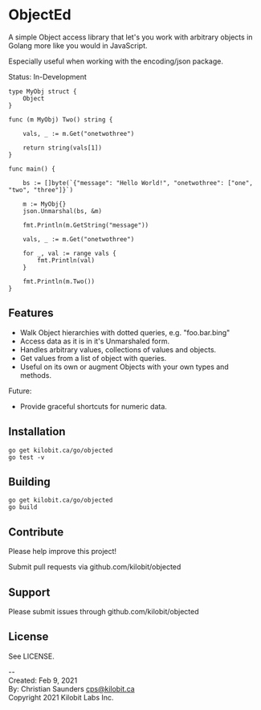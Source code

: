 ObjectEd
========

A simple Object access library that let's you work with arbitrary
objects in Golang more like you would in JavaScript.

Especially useful when working with the encoding/json package.

Status: In-Development

```
type MyObj struct {
	Object
}

func (m MyObj) Two() string {

	vals, _ := m.Get("onetwothree")
	
	return string(vals[1])
}

func main() {

	bs := []byte(`{"message": "Hello World!", "onetwothree": ["one", "two", "three"]}`)

	m := MyObj{}
	json.Unmarshal(bs, &m)
	
	fmt.Println(m.GetString("message"))
	
	vals, _ := m.Get("onetwothree")
	
	for _, val := range vals {
		fmt.Println(val)
	}
	
	fmt.Println(m.Two())
}

```

Features
--------

- Walk Object hierarchies with dotted queries, e.g. "foo.bar.bing"
- Access data as it is in it's Unmarshaled form.
- Handles arbitrary values, collections of values and objects.
- Get values from a list of object with queries.
- Useful on its own or augment Objects with your own types and methods.

Future:
- Provide graceful shortcuts for numeric data.

Installation
------------

```
go get kilobit.ca/go/objected
go test -v
```

Building
--------

```
go get kilobit.ca/go/objected
go build
```

Contribute
----------

Please help improve this project!

Submit pull requests via github.com/kilobit/objected

Support
-------

Please submit issues through github.com/kilobit/objected

License
-------

See LICENSE.

--  
Created: Feb 9, 2021  
By: Christian Saunders <cps@kilobit.ca>  
Copyright 2021 Kilobit Labs Inc.
